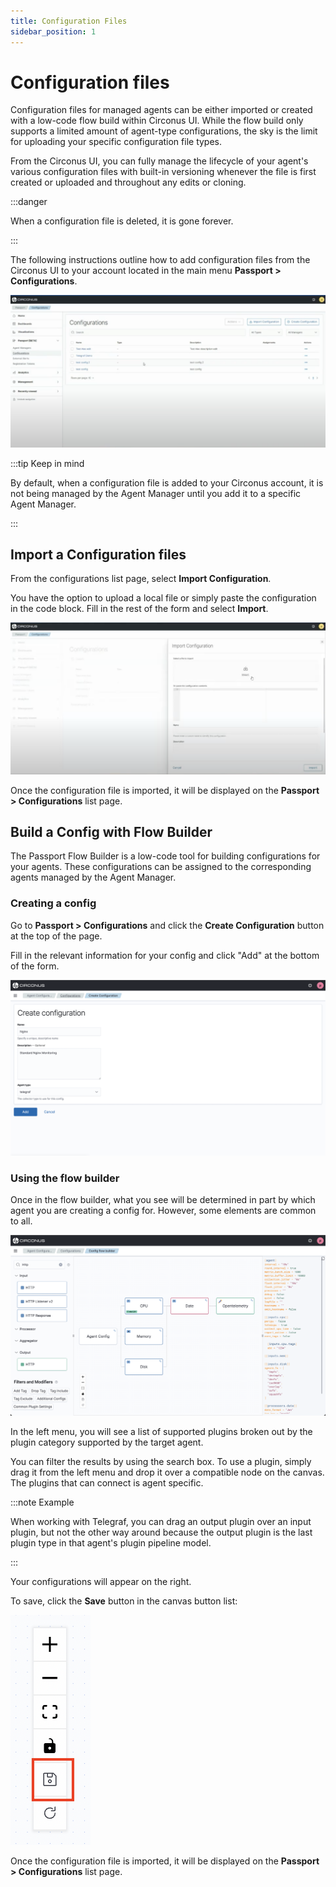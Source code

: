 ```yaml
---
title: Configuration Files
sidebar_position: 1
---
```


# Configuration files

Configuration files for managed agents can be either imported or created with a low-code flow build within Circonus UI. While the flow build only supports a limited amount of agent-type configurations, the sky is the limit for uploading your specific configuration file types.

From the Circonus UI, you can fully manage the lifecycle of your agent's various configuration files with built-in versioning whenever the file is first created or uploaded and throughout any edits or cloning.

:::danger

When a configuration file is deleted, it is gone forever.

:::

The following instructions outline how to add configuration files from the Circonus UI to your account located in the main menu **Passport > Configurations**.

![flow builder](../img/configurations-list-view.png)

:::tip Keep in mind

By default, when a configuration file is added to your Circonus account, it is not being managed by the Agent Manager until you add it to a specific Agent Manager.

:::

## Import a Configuration files

From the configurations list page, select **Import Configuration**.

You have the option to upload a local file or simply paste the configuration in the code block. Fill in the rest of the form and select **Import**.

![flow builder](../img/configurations-import-configuration.png)

Once the configuration file is imported, it will be displayed on the **Passport > Configurations** list page.

## Build a Config with Flow Builder

The Passport Flow Builder is a low-code tool for building configurations for your agents. These configurations can be assigned to the corresponding agents managed by the Agent Manager.

### Creating a config

Go to **Passport > Configurations** and click the **Create Configuration** button at the top of the page.

Fill in the relevant information for your config and click "Add" at the bottom of the form.

![screenshot of the form to create a new flow builder config](../img/passport-create-configuration-form.png)

### Using the flow builder

Once in the flow builder, what you see will be determined in part by which agent you are creating a config for. However, some elements are common to all.

![flow builder](../img/passport-flow-builder.png)

In the left menu, you will see a list of supported plugins broken out by the plugin category supported by the target agent.

You can filter the results by using the search box. To use a plugin, simply drag it from the left menu and drop it over a compatible node on the canvas. The plugins that can connect is agent specific.

:::note Example

When working with Telegraf, you can drag an output plugin over an input plugin, but not the other way around because the output plugin is the last plugin type in that agent's plugin pipeline model.

:::

Your configurations will appear on the right.

To save, click the **Save** button in the canvas button list:

![flow builder](../img/passport-save.png)

Once the configuration file is imported, it will be displayed on the **Passport > Configurations** list page.
